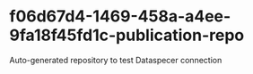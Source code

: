 # f06d67d4-1469-458a-a4ee-9fa18f45fd1c-publication-repo
Auto-generated repository to test Dataspecer connection

